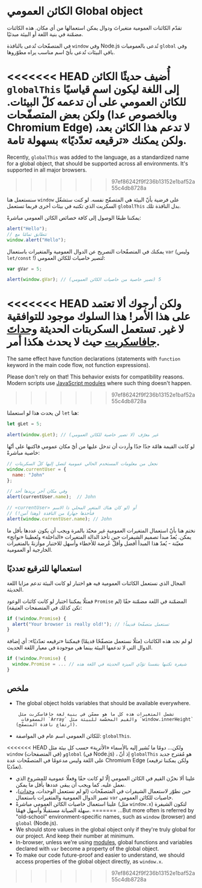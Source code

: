 
# الكائن العمومي Global object

تقدّم الكائنات العمومية متغيراتَ ودوال يمكن استعمالها من أي مكان. هذه الكائنات مضمّنة في بنية اللغة أو البيئة مبدئيًا.

في المتصفّحات تُدعى بالنافذة `‎window‎` وفي Node.js تُدعى بالعموميات `‎global‎` وفي باقي البيئات تُدعى بأيّ اسم مناسب يراه مطوّروها.

<<<<<<< HEAD
أُضيف حديثًا الكائن `‎globalThis‎` إلى اللغة ليكون اسم قياسيًا للكائن العمومي على أن تدعمه كلّ البيئات. ولكن بعض المتصفّحات (وبالخصوص عدا Chromium Edge) لا تدعم هذا الكائن بعد، ولكن يمكنك «ترقيعه تعدّديًا» بسهولة تامة.
=======
Recently, `globalThis` was added to the language, as a standardized name for a global object, that should be supported across all environments. It's supported in all major browsers.
>>>>>>> 97ef86242f9f236b13152e1baf52a55c4db8728a

سنستعمل هنا `‎window‎` على فرضية بأنّ البيئة هي المتصفّح نفسه. لو كنت ستشغّل السكربت الذي تكتبه في بيئات أخرى فربما تستعمل `‎globalThis‎` بدل النافذة تلك.

يمكننا طبعًا الوصول إلى كافة خصائص الكائن العمومي مباشرةً:

```js run
alert("Hello");
// تتطابق تمامًا مع
window.alert("Hello");

```

يمكنك في المتصفّحات التصريح عن الدوال العمومية والمتغيرات باستعمال `‎var‎` (وليس `‎let/const‎` !) لتصير خاصيات للكائن العمومي:

```js run untrusted refresh
var gVar = 5;

alert(window.gVar); // ‫5 (تصير خاصية من خاصيات الكائن العمومي)

```

<<<<<<< HEAD
ولكن أرجوك ألا تعتمد على هذا الأمر! هذا السلوك موجود للتوافقية لا غير. تستعمل السكربتات الحديثة [وحداتَ جافاسكربت](info:modules) حيث لا يحدث هكذا أمر.
=======
The same effect have function declarations (statements with `function` keyword in the main code flow, not function expressions).

Please don't rely on that! This behavior exists for compatibility reasons. Modern scripts use [JavaScript modules](info:modules) where such thing doesn't happen.
>>>>>>> 97ef86242f9f236b13152e1baf52a55c4db8728a

لن يحدث هذا لو استعملنا `‎let‎` هنا:

```js run untrusted refresh
let gLet = 5;

alert(window.gLet); // ‫غير معرّف (لا تصير خاصية للكائن العمومي)

```

لو كانت القيمة هامّة جدًا جدًا وأردت أن تدخل عليها من أيّ مكان عمومي فاكتبها على أنّها خاصية مباشرةً:

```js run
// نجعل من معلومات المستخدم الحالي عمومية لتصل إليها كلّ السكربتات
window.currentUser = {
  name: "John"
};

// وفي مكان آخر يريدها أحد
alert(currentUser.name);  // John

// ‫أو (لو كان هناك المتغير المحلي ذا الاسم «currentUser»
// فنأخذها جهارةً من النافذة (وهذا آمن!)
alert(window.currentUser.name); // John

```

نختم هنا بأنّ استعمال المتغيرات العمومية غير محبّذ بالمرة ويجب أن يكون عددها بأقل ما يمكن. يُعدّ مبدأ تصميم الشيفرات حين تأخذ الدالة المتغيرات «الداخلة» وتُعطينا «نواتج» معيّنة - يُعدّ هذا المبدأ أفضل وأقلّ عُرضة للأخطاء وأسهل للاختبار موازنةً بالمتغيرات الخارجية أو العمومية.


## استعمالها للترقيع تعدديًا

المجال الذي نستعمل الكائنات العمومية فيه هو اختبار لو كانت البيئة تدعم مزايا اللغة الحديثة.

فمثلًا يمكننا اختبار لو كانت كائنات الوعود `‎Promise‎` المضمّنة في اللغة مضمّنة حقًا (لم تكن كذلك في المتصفحات العتيقة):

```js run
if (!window.Promise) {
  alert("Your browser is really old!"); // ‫تستعمل متصفّحا قديماً!
}
```

لو لم نجد هذه الكائنات (مثلًا نستعمل متصفّحًا قديمًا) فيمكننا «ترقيعه تعدّديًا»: أي إضافة الدوال التي لا تدعمها البيئة بينما هي موجودة في معيار اللغة الحديث.

```js run
if (!window.Promise) {
  window.Promise = ... // شيفرة نكتبها بنفسنا تؤدّي الميزة الحديثة في اللغة هذه
}

```

## ملخص

- The global object holds variables that should be available everywhere.

       تشمل المتغيرات هذه كل ما هو مضمّن في بنية لغة جافاسكربت مثل
        المصفوفات `‎Array‎` والقيم المخصّصة للبيئة مثل `‎window.innerHeight‎` (ارتفاع نافذة المتصفّح).
- للكائن العمومي اسم عام في المواصفة: `‎globalThis‎`.

<<<<<<< HEAD
        ولكن... دومًا ما نُشير إليه بالأسماء «الأثرية» حسب كل بيئة مثل `‎window‎` (في المتصفحات) و`‎global‎` (في Node.js)
        ، إذ أنّ `‎globalThis‎` هو مُقترح جديد على اللغة وليس مدعومًا في المتصفّحات عدة Chromium Edge (ولكن يمكننا ترقيعه تعدّديًا).
- علينا ألا نخزّن القيم في الكائن العمومي إلّا لو كانت حقًا وفعلًا عمومية للمشروع الذي نعمل عليه. كما ويجب أن يبقى عددها بأقل ما يمكن.
- حين نطوّر لاستعمال الشيفرات في المتصفّحات (لو لم نستعمل الوحدات، [وحدات](info:modules))، تصير الدوال العمومية والمتغيرات باستعمال `‎var‎` خاصيات للكائن العمومي.
- علينا استعمال خاصيات الكائن العمومي مباشرةً (مثل `‎window.x‎`) لتكون الشيفرة سهلة الصيانة مستقبلًا وأسهل فهمًا.
=======
    ...But more often is referred by "old-school" environment-specific names, such as `window` (browser) and `global` (Node.js).
- We should store values in the global object only if they're truly global for our project. And keep their number at minimum.
- In-browser, unless we're using [modules](info:modules), global functions and variables declared with `var` become a property of the global object.
- To make our code future-proof and easier to understand, we should access properties of the global object directly, as `window.x`.
>>>>>>> 97ef86242f9f236b13152e1baf52a55c4db8728a
